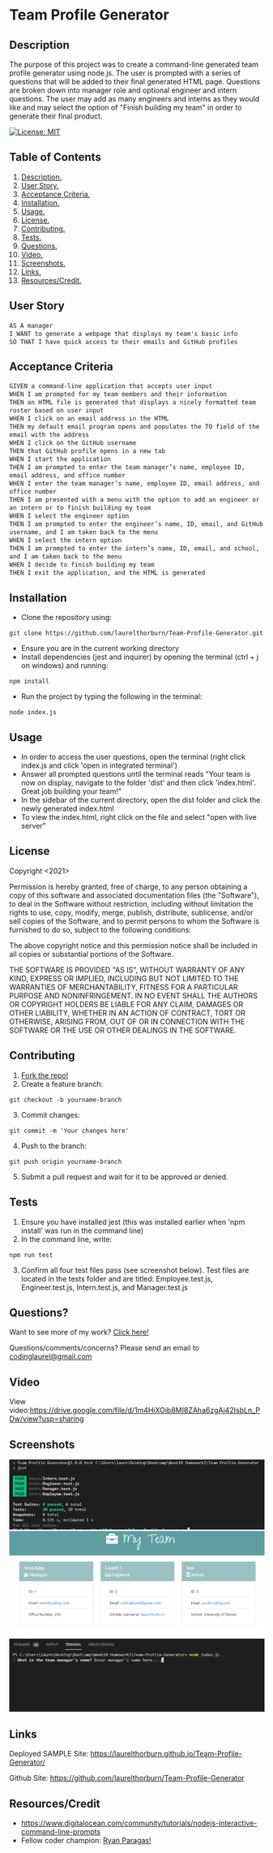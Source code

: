 # Team Profile Generator

<a name="descsection"></a>
## Description
The purpose of this project was to create a command-line generated team profile generator using node.js.  The user is prompted with a series of questions that will be added to their final generated HTML page.  Questions are broken down into manager role and optional engineer and intern questions.  The user may add as many engineers and interns as they would like and may select the option of "Finish building my team" in order to generate their final product.

[![License: MIT](https://img.shields.io/badge/License-MIT-yellow.svg)](https://opensource.org/licenses/MIT)


## Table of Contents
1. [ Description. ](#descsection)
2. [ User Story. ](#usersection)
3. [ Acceptance Criteria. ](#acceptancesection)
4. [ Installation. ](#installsection)
5. [ Usage. ](#usagesection)
6. [ License. ](#licensesection)
7. [ Contributing. ](#contribsection)
8. [ Tests. ](#testsection)
9. [ Questions. ](#questionssection)
10. [ Video. ](#videosection)
11. [ Screenshots. ](#picsection)
12. [ Links. ](#linksection)
13. [ Resources/Credit. ](#creditsection)

<a name="usersection"></a>
## User Story
```
AS A manager
I WANT to generate a webpage that displays my team's basic info
SO THAT I have quick access to their emails and GitHub profiles
```

<a name="acceptancesection"></a>
## Acceptance Criteria
```
GIVEN a command-line application that accepts user input
WHEN I am prompted for my team members and their information
THEN an HTML file is generated that displays a nicely formatted team roster based on user input
WHEN I click on an email address in the HTML
THEN my default email program opens and populates the TO field of the email with the address
WHEN I click on the GitHub username
THEN that GitHub profile opens in a new tab
WHEN I start the application
THEN I am prompted to enter the team manager’s name, employee ID, email address, and office number
WHEN I enter the team manager’s name, employee ID, email address, and office number
THEN I am presented with a menu with the option to add an engineer or an intern or to finish building my team
WHEN I select the engineer option
THEN I am prompted to enter the engineer’s name, ID, email, and GitHub username, and I am taken back to the menu
WHEN I select the intern option
THEN I am prompted to enter the intern’s name, ID, email, and school, and I am taken back to the menu
WHEN I decide to finish building my team
THEN I exit the application, and the HTML is generated
```

<a name="installsection"></a>
## Installation
* Clone the repository using:
```
git clone https://github.com/laurelthorburn/Team-Profile-Generator.git
```
* Ensure you are in the current working directory
* Install dependencies (jest and inquirer) by opening the terminal (ctrl + j on windows) and running:
```
npm install
```
* Run the project by typing the following in the terminal:
```
node index.js
```


<a name="usagesection"></a>
## Usage
* In order to access the user questions, open the terminal (right click index.js and click 'open in integrated terminal')
* Answer all prompted questions until the terminal reads "Your team is now on display, navigate to the folder 'dist' and then click 'index.html'. Great job building your team!"
* In the sidebar of the current directory, open the dist folder and click the newly generated index.html
* To view the index.html, right click on the file and select "open with live server"

<a name="licensesection"></a>
## License
Copyright <2021>

Permission is hereby granted, free of charge, to any person obtaining a copy of this software and associated documentation files (the "Software"), to deal in the Software without restriction, including without limitation the rights to use, copy, modify, merge, publish, distribute, sublicense, and/or sell copies of the Software, and to permit persons to whom the Software is furnished to do so, subject to the following conditions:

The above copyright notice and this permission notice shall be included in all copies or substantial portions of the Software.

THE SOFTWARE IS PROVIDED "AS IS", WITHOUT WARRANTY OF ANY KIND, EXPRESS OR IMPLIED, INCLUDING BUT NOT LIMITED TO THE WARRANTIES OF MERCHANTABILITY, FITNESS FOR A PARTICULAR PURPOSE AND NONINFRINGEMENT. IN NO EVENT SHALL THE AUTHORS OR COPYRIGHT HOLDERS BE LIABLE FOR ANY CLAIM, DAMAGES OR OTHER LIABILITY, WHETHER IN AN ACTION OF CONTRACT, TORT OR OTHERWISE, ARISING FROM, OUT OF OR IN CONNECTION WITH THE SOFTWARE OR THE USE OR OTHER DEALINGS IN THE SOFTWARE.

  <a name="contribsection"></a>
## Contributing
  
1. [Fork the repo!](https://docs.github.com/en/get-started/quickstart/fork-a-repo)
2. Create a feature branch:
```
git checkout -b yourname-branch
```
3. Commit changes:
```
git commit -m 'Your changes here'
```
4. Push to the branch:
```
git push origin yourname-branch
```
5. Submit a pull request and wait for it to be approved or denied.

  <a name="testsection"></a>
## Tests
  1. Ensure you have installed jest (this was installed earlier when 'npm install' was run in the command line)
  2. In the command line, write:
```
npm run test
```
  3. Confirm all four test files pass (see screenshot below). Test files are located in the tests folder and are titled: Employee.test.js, Engineer.test.js, Intern.test.js, and Manager.test.js

  <a name="questionssection"></a>
## Questions?
  Want to see more of my work? [Click here!](https://github.com/laurelthorburn)

  Questions/comments/concerns? Please send an email to codinglaurel@gmail.com
  
  <a name="videosection"></a>
## Video
  View video:https://drive.google.com/file/d/1m4HiXOib8MI8ZAha6zgAj42IsbLn_PDw/view?usp=sharing

  <a name="picsection"></a>
  ## Screenshots
  ![Screenshot of Test Screen](./dist/Assets/Images/screenshot1.png)
  ![Screenshot of Sample Site](./dist/Assets/Images/screenshot2.png)
  ![Screenshot of Terminal](./dist/Assets/Images/screenshot3.png)

  <a name="linksection"></a>
  ## Links

  Deployed SAMPLE Site: https://laurelthorburn.github.io/Team-Profile-Generator/
  
  Github Site: https://github.com/laurelthorburn/Team-Profile-Generator

  <a name="creditsection"></a>
## Resources/Credit
* https://www.digitalocean.com/community/tutorials/nodejs-interactive-command-line-prompts
* Fellow coder champion: [Ryan Paragas!](https://github.com/ParagasR)
